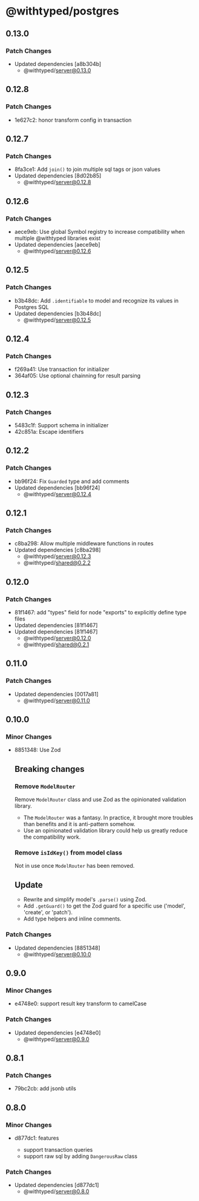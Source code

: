 # @withtyped/postgres

## 0.13.0

### Patch Changes

- Updated dependencies [a8b304b]
  - @withtyped/server@0.13.0

## 0.12.8

### Patch Changes

- 1e627c2: honor transform config in transaction

## 0.12.7

### Patch Changes

- 8fa3ce1: Add `join()` to join multiple sql tags or json values
- Updated dependencies [8d02b85]
  - @withtyped/server@0.12.8

## 0.12.6

### Patch Changes

- aece9eb: Use global Symbol registry to increase compatibility when multiple @withtyped libraries exist
- Updated dependencies [aece9eb]
  - @withtyped/server@0.12.6

## 0.12.5

### Patch Changes

- b3b48dc: Add `.identifiable` to model and recognize its values in Postgres SQL
- Updated dependencies [b3b48dc]
  - @withtyped/server@0.12.5

## 0.12.4

### Patch Changes

- f269a41: Use transaction for initializer
- 364af05: Use optional chainning for result parsing

## 0.12.3

### Patch Changes

- 5483c1f: Support schema in initializer
- 42c851a: Escape identifiers

## 0.12.2

### Patch Changes

- bb96f24: Fix `Guarded` type and add comments
- Updated dependencies [bb96f24]
  - @withtyped/server@0.12.4

## 0.12.1

### Patch Changes

- c8ba298: Allow multiple middleware functions in routes
- Updated dependencies [c8ba298]
  - @withtyped/server@0.12.3
  - @withtyped/shared@0.2.2

## 0.12.0

### Patch Changes

- 81f1467: add "types" field for node "exports" to explicitly define type files
- Updated dependencies [81f1467]
- Updated dependencies [81f1467]
  - @withtyped/server@0.12.0
  - @withtyped/shared@0.2.1

## 0.11.0

### Patch Changes

- Updated dependencies [0017a81]
  - @withtyped/server@0.11.0

## 0.10.0

### Minor Changes

- 8851348: Use Zod

  ## Breaking changes

  ### Remove `ModelRouter`

  Remove `ModelRouter` class and use Zod as the opinionated validation
  library.

  - The `ModelRouter` was a fantasy. In practice, it brought more troubles than benefits and it is anti-pattern somehow.
  - Use an opinionated validation library could help us greatly reduce the compatibility work.

  ### Remove `isIdKey()` from model class

  Not in use once `ModelRouter` has been removed.

  ## Update

  - Rewrite and simplify model's `.parse()` using Zod.
  - Add `.getGuard()` to get the Zod guard for a specific use ('model', 'create', or 'patch').
  - Add type helpers and inline comments.

### Patch Changes

- Updated dependencies [8851348]
  - @withtyped/server@0.10.0

## 0.9.0

### Minor Changes

- e4748e0: support result key transform to camelCase

### Patch Changes

- Updated dependencies [e4748e0]
  - @withtyped/server@0.9.0

## 0.8.1

### Patch Changes

- 79bc2cb: add jsonb utils

## 0.8.0

### Minor Changes

- d877dc1: features

  - support transaction queries
  - support raw sql by adding `DangerousRaw` class

### Patch Changes

- Updated dependencies [d877dc1]
  - @withtyped/server@0.8.0
